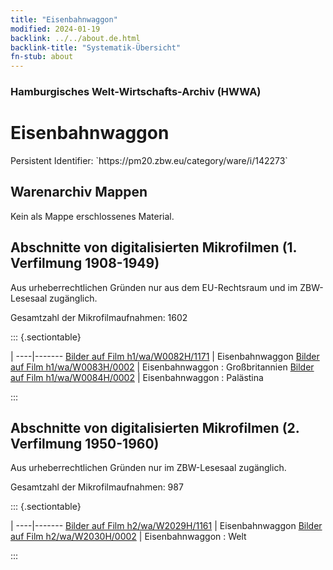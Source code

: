 ```yaml
---
title: "Eisenbahnwaggon"
modified: 2024-01-19
backlink: ../../about.de.html
backlink-title: "Systematik-Übersicht"
fn-stub: about
---
```


### Hamburgisches Welt-Wirtschafts-Archiv (HWWA)

# Eisenbahnwaggon

<div class="hint">Persistent Identifier: `https://pm20.zbw.eu/category/ware/i/142273`</div>







## Warenarchiv Mappen





Kein als Mappe erschlossenes Material.



<a id="filmsections" />

## Abschnitte von digitalisierten Mikrofilmen (1. Verfilmung 1908-1949)

<p>Aus urheberrechtlichen Gründen nur aus dem EU-Rechtsraum und im ZBW-Lesesaal zugänglich.</p>


<p>Gesamtzahl der Mikrofilmaufnahmen: 1602</p>





::: {.sectiontable}

 | 
----|-------
<a class="btn" href="https://pm20.zbw.eu/film/h1/wa/W0082H/1171" rel="nofollow">Bilder auf Film h1/wa/W0082H/1171</a> | Eisenbahnwaggon
<a class="btn" href="https://pm20.zbw.eu/film/h1/wa/W0083H/0002" rel="nofollow">Bilder auf Film h1/wa/W0083H/0002</a> | Eisenbahnwaggon : Großbritannien
<a class="btn" href="https://pm20.zbw.eu/film/h1/wa/W0084H/0002" rel="nofollow">Bilder auf Film h1/wa/W0084H/0002</a> | Eisenbahnwaggon : Palästina


:::




## Abschnitte von digitalisierten Mikrofilmen (2. Verfilmung 1950-1960)

<p>Aus urheberrechtlichen Gründen nur im ZBW-Lesesaal zugänglich.</p>


<p>Gesamtzahl der Mikrofilmaufnahmen: 987</p>





::: {.sectiontable}

 | 
----|-------
<a class="btn" href="https://pm20.zbw.eu/film/h2/wa/W2029H/1161" rel="nofollow">Bilder auf Film h2/wa/W2029H/1161</a> | Eisenbahnwaggon
<a class="btn" href="https://pm20.zbw.eu/film/h2/wa/W2030H/0002" rel="nofollow">Bilder auf Film h2/wa/W2030H/0002</a> | Eisenbahnwaggon : Welt


:::
















